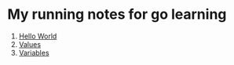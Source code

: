 # My running notes for go learning

1. [Hello World](/hello/README.md)
2. [Values](/values/README.md)
3. [Variables](/variables/README.md)
